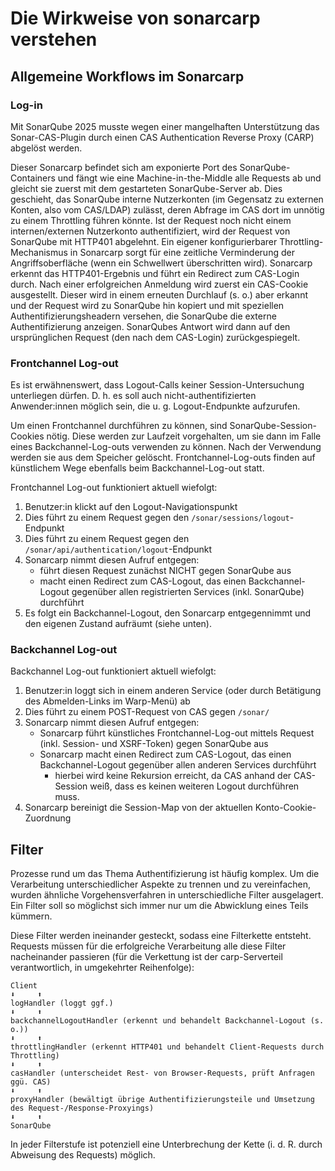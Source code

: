 # Die Wirkweise von sonarcarp verstehen

## Allgemeine Workflows im Sonarcarp

### Log-in

Mit SonarQube 2025 musste wegen einer mangelhaften Unterstützung das Sonar-CAS-Plugin durch einen CAS Authentication
Reverse Proxy (CARP) abgelöst werden.

Dieser Sonarcarp befindet sich am exponierte Port des SonarQube-Containers und fängt wie eine Machine-in-the-Middle alle
Requests ab und gleicht sie zuerst mit dem gestarteten SonarQube-Server ab. Dies geschieht, das SonarQube interne
Nutzerkonten (im Gegensatz zu externen Konten, also vom CAS/LDAP) zulässt, deren Abfrage im CAS dort im unnötig zu einem
Throttling führen könnte. Ist der Request noch nicht einem internen/externen Nutzerkonto authentifiziert, wird der 
Request von SonarQube mit HTTP401 abgelehnt. Ein eigener konfigurierbarer Throttling-Mechanismus in Sonarcarp sorgt für
eine zeitliche Verminderung der Angriffsoberfläche (wenn ein Schwellwert überschritten wird). Sonarcarp erkennt das 
HTTP401-Ergebnis und führt ein Redirect zum CAS-Login durch. Nach einer erfolgreichen Anmeldung wird zuerst ein 
CAS-Cookie ausgestellt. Dieser wird in einem erneuten Durchlauf (s. o.) aber erkannt und der Request wird zu SonarQube
hin kopiert und mit speziellen Authentifizierungsheadern versehen, die SonarQube die externe Authentifizierung anzeigen.
SonarQubes Antwort wird dann auf den ursprünglichen Request (den nach dem CAS-Login) zurückgespiegelt.

### Frontchannel Log-out

Es ist erwähnenswert, dass Logout-Calls keiner Session-Untersuchung unterliegen dürfen. D. h. es soll auch nicht-authentifizierten Anwender:innen möglich sein, die u. g. Logout-Endpunkte aufzurufen.

Um einen Frontchannel durchführen zu können, sind SonarQube-Session-Cookies nötig. Diese werden zur Laufzeit vorgehalten, um sie dann im Falle eines Backchannel-Log-outs verwenden zu können. Nach der Verwendung werden sie aus dem Speicher gelöscht. Frontchannel-Log-outs finden auf künstlichem Wege ebenfalls beim Backchannel-Log-out statt.

Frontchannel Log-out funktioniert aktuell wiefolgt:
1. Benutzer:in klickt auf den Logout-Navigationspunkt
2. Dies führt zu einem Request gegen den `/sonar/sessions/logout`-Endpunkt
3. Dies führt zu einem Request gegen den `/sonar/api/authentication/logout`-Endpunkt
4. Sonarcarp nimmt diesen Aufruf entgegen:
   - führt diesen Request zunächst NICHT gegen SonarQube aus
   - macht einen Redirect zum CAS-Logout, das einen Backchannel-Logout gegenüber allen registrierten Services (inkl. SonarQube) durchführt
5. Es folgt ein Backchannel-Logout, den Sonarcarp entgegennimmt und den eigenen Zustand aufräumt (siehe unten).

### Backchannel Log-out 

Backchannel Log-out funktioniert aktuell wiefolgt:

1. Benutzer:in loggt sich in einem anderen Service (oder durch Betätigung des Abmelden-Links im Warp-Menü) ab
2. Dies führt zu einem POST-Request von CAS gegen `/sonar/`
3. Sonarcarp nimmt diesen Aufruf entgegen:
   - Sonarcarp führt künstliches Frontchannel-Log-out mittels Request (inkl. Session- und XSRF-Token) gegen SonarQube aus
   - Sonarcarp macht einen Redirect zum CAS-Logout, das einen Backchannel-Logout gegenüber allen anderen Services durchführt
     - hierbei wird keine Rekursion erreicht, da CAS anhand der CAS-Session weiß, dass es keinen weiteren Logout durchführen muss.
4. Sonarcarp bereinigt die Session-Map von der aktuellen Konto-Cookie-Zuordnung

## Filter

Prozesse rund um das Thema Authentifizierung ist häufig komplex. Um die Verarbeitung unterschiedlicher Aspekte zu 
trennen und zu vereinfachen, wurden ähnliche Vorgehensverfahren in unterschiedliche Filter ausgelagert. Ein Filter soll
so möglichst sich immer nur um die Abwicklung eines Teils kümmern.

Diese Filter werden ineinander gesteckt, sodass eine Filterkette entsteht. Requests müssen für die erfolgreiche 
Verarbeitung alle diese Filter nacheinander passieren (für die Verkettung ist der carp-Serverteil verantwortlich, in 
umgekehrter Reihenfolge):

```
Client
⬇️     ⬆️
logHandler (loggt ggf.)
⬇️     ⬆️
backchannelLogoutHandler (erkennt und behandelt Backchannel-Logout (s. o.))
⬇️     ⬆️
throttlingHandler (erkennt HTTP401 und behandelt Client-Requests durch Throttling) 
⬇️     ⬆️
casHandler (unterscheidet Rest- von Browser-Requests, prüft Anfragen ggü. CAS)
⬇️     ⬆️
proxyHandler (bewältigt übrige Authentifizierungsteile und Umsetzung des Request-/Response-Proxyings)
⬇️     ⬆️
SonarQube
```

In jeder Filterstufe ist potenziell eine Unterbrechung der Kette (i. d. R. durch Abweisung des Requests) möglich.